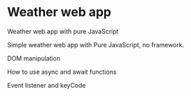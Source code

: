 # Weather web app
Weather web app with pure JavaScript

Simple weather web app with Pure JavaScript, no framework.

DOM manipulation

How to use async and await functions

Event listener and keyCode
